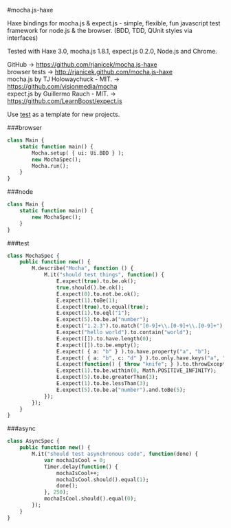 #mocha.js-haxe

Haxe bindings for mocha.js & expect.js - simple, flexible, fun javascript test framework for node.js & the browser. (BDD, TDD, QUnit styles via interfaces)

Tested with Haxe 3.0, mocha.js 1.8.1, expect.js 0.2.0, Node.js and Chrome.

GitHub -> https://github.com/rjanicek/mocha.js-haxe<br>
browser tests -> http://rjanicek.github.com/mocha.js-haxe<br>
mocha.js by TJ Holowaychuck - MIT. -> https://github.com/visionmedia/mocha<br>
expect.js by Guillermo Rauch - MIT. -> https://github.com/LearnBoost/expect.js<br>

Use [test](https://github.com/rjanicek/mocha.js-haxe/tree/master/test) as a template for new projects.
	
###browser
```haxe
class Main {
	static function main() {
		Mocha.setup( { ui: Ui.BDD } );
		new MochaSpec();
		Mocha.run();
	}
}
```

###node
```haxe
class Main {
	static function main() {
		new MochaSpec();
	}
}
```

###test
```haxe
class MochaSpec {
	public function new() {
		M.describe("Mocha", function () {
			M.it("should test things", function() {
				E.expect(true).to.be.ok();
				true.should().be.ok();
				E.expect(0).to.not.be.ok();
				E.expect(1).toBe(1);
				E.expect(true).to.equal(true);
				E.expect(1).to.eql("1");
				E.expect(5).to.be.a("number");
				E.expect("1.2.3").to.match("[0-9]+\\.[0-9]+\\.[0-9]+");
				E.expect("hello world").to.contain("world");
				E.expect([]).to.have.length(0);
				E.expect([]).to.be.empty();
				E.expect( { a: "b" } ).to.have.property("a", "b");
				E.expect( { a: "b", c: "d" } ).to.only.have.keys("a", "c");
				E.expect(function() { throw "knife"; } ).to.throwException();
				E.expect(1).to.be.within(0, Math.POSITIVE_INFINITY);
				E.expect(5).to.be.greaterThan(3);
				E.expect(1).to.be.lessThan(3);
				E.expect(5).to.be.a("number").and.toBe(5);
			});
		});
	}
}
```

###async
```haxe
class AsyncSpec {
	public function new() {
		M.it("should test asynchronous code", function(done) {
			var mochaIsCool = 0;
			Timer.delay(function() {
				mochaIsCool++;
				mochaIsCool.should().equal(1);
				done();
			}, 250);
			mochaIsCool.should().equal(0);
		});
	}
}
```
